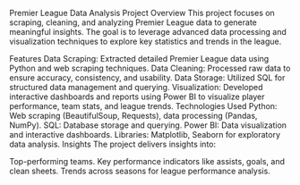 Premier League Data Analysis Project
Overview
This project focuses on scraping, cleaning, and analyzing Premier League data to generate meaningful insights. The goal is to leverage advanced data processing and visualization techniques to explore key statistics and trends in the league.

Features
Data Scraping: Extracted detailed Premier League data using Python and web scraping techniques.
Data Cleaning: Processed raw data to ensure accuracy, consistency, and usability.
Data Storage: Utilized SQL for structured data management and querying.
Visualization: Developed interactive dashboards and reports using Power BI to visualize player performance, team stats, and league trends.
Technologies Used
Python: Web scraping (BeautifulSoup, Requests), data processing (Pandas, NumPy).
SQL: Database storage and querying.
Power BI: Data visualization and interactive dashboards.
Libraries: Matplotlib, Seaborn for exploratory data analysis.
Insights
The project delivers insights into:

Top-performing teams.
Key performance indicators like assists, goals, and clean sheets.
Trends across seasons for league performance analysis.
